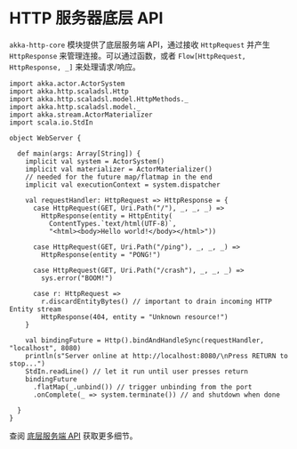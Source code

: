 # HTTP 服务器底层 API

`akka-http-core` 模块提供了底层服务端 API，通过接收 `HttpRequest` 并产生 `HttpResponse` 来管理连接。可以通过函数，或者 `Flow[HttpRequest, HttpResponse, _]` 来处理请求/响应。

```
import akka.actor.ActorSystem
import akka.http.scaladsl.Http
import akka.http.scaladsl.model.HttpMethods._
import akka.http.scaladsl.model._
import akka.stream.ActorMaterializer
import scala.io.StdIn

object WebServer {

  def main(args: Array[String]) {
    implicit val system = ActorSystem()
    implicit val materializer = ActorMaterializer()
    // needed for the future map/flatmap in the end
    implicit val executionContext = system.dispatcher

    val requestHandler: HttpRequest => HttpResponse = {
      case HttpRequest(GET, Uri.Path("/"), _, _, _) =>
        HttpResponse(entity = HttpEntity(
          ContentTypes.`text/html(UTF-8)`,
          "<html><body>Hello world!</body></html>"))

      case HttpRequest(GET, Uri.Path("/ping"), _, _, _) =>
        HttpResponse(entity = "PONG!")

      case HttpRequest(GET, Uri.Path("/crash"), _, _, _) =>
        sys.error("BOOM!")

      case r: HttpRequest =>
        r.discardEntityBytes() // important to drain incoming HTTP Entity stream
        HttpResponse(404, entity = "Unknown resource!")
    }

    val bindingFuture = Http().bindAndHandleSync(requestHandler, "localhost", 8080)
    println(s"Server online at http://localhost:8080/\nPress RETURN to stop...")
    StdIn.readLine() // let it run until user presses return
    bindingFuture
      .flatMap(_.unbind()) // trigger unbinding from the port
      .onComplete(_ => system.terminate()) // and shutdown when done

  }
}
```

查阅 [底层服务端 API](http://doc.akka.io/docs/akka-http/current/scala/http/server-side/low-level-api.html) 获取更多细节。
